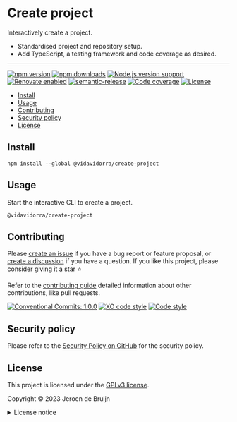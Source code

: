 # Create project <!-- omit in toc -->

Interactively create a project.

- Standardised project and repository setup.
- Add TypeScript, a testing framework and code coverage as desired.

---

[![npm version](https://img.shields.io/npm/v/@vidavidorra/create-project?logo=npm&style=flat-square)](https://www.npmjs.com/package/@vidavidorra/create-project)
[![npm downloads](https://img.shields.io/npm/dm/@vidavidorra/create-project?logo=npm&style=flat-square)](https://www.npmjs.com/package/@vidavidorra/create-project)
[![Node.js version support](https://img.shields.io/node/v/@vidavidorracreate-project?logo=node.js&style=flat-square)](https://nodejs.org/en/about/releases/)
[![Renovate enabled](https://img.shields.io/badge/Renovate-enabled-brightgreen?logo=renovatebot&logoColor&style=flat-square)](https://renovatebot.com)
[![semantic-release](https://img.shields.io/badge/%20%20%F0%9F%93%A6%F0%9F%9A%80-semantic--release-e10079?style=flat-square)](https://github.com/semantic-release/semantic-release)
[![Code coverage](https://img.shields.io/codecov/c/github/vidavidorra/create-project?logo=codecov&style=flat-square)](https://codecov.io/gh/vidavidorra/create-project)
[![License](https://img.shields.io/github/license/vidavidorra/create-project?style=flat-square)](LICENSE.md)

- [Install](#install)
- [Usage](#usage)
- [Contributing](#contributing)
- [Security policy](#security-policy)
- [License](#license)

## Install

```shell
npm install --global @vidavidorra/create-project
```

## Usage

Start the interactive CLI to create a project.

```shell
@vidavidorra/create-project
```

## Contributing

Please [create an issue](https://github.com/vidavidorra/create-project/issues/new/choose) if you have a bug report or feature proposal, or [create a discussion](https://github.com/vidavidorra/create-project/discussions) if you have a question. If you like this project, please consider giving it a star ⭐

Refer to the [contributing guide](https://github.com/vidavidorra/.github/blob/main/CONTRIBUTING.md) detailed information about other contributions, like pull requests.

[![Conventional Commits: 1.0.0](https://img.shields.io/badge/Conventional%20Commits-1.0.0-yellow?style=flat-square)](https://conventionalcommits.org)
[![XO code style](https://shields.io/badge/code_style-5ed9c7?logo=xo&labelColor=gray&style=flat-square)](https://github.com/xojs/xo)
[![Code style](https://img.shields.io/badge/code_style-Prettier-ff69b4?logo=prettier&style=flat-square)](https://github.com/prettier/prettier)

## Security policy

Please refer to the [Security Policy on GitHub](https://github.com/vidavidorra/create-project/security/) for the security policy.

## License

This project is licensed under the [GPLv3 license](https://www.gnu.org/licenses/gpl.html).

Copyright © 2023 Jeroen de Bruijn

<details><summary>License notice</summary>
<p>

This program is free software: you can redistribute it and/or modify
it under the terms of the GNU General Public License as published by
the Free Software Foundation, either version 3 of the License, or
(at your option) any later version.

This program is distributed in the hope that it will be useful,
but WITHOUT ANY WARRANTY; without even the implied warranty of
MERCHANTABILITY or FITNESS FOR A PARTICULAR PURPOSE. See the
GNU General Public License for more details.

You should have received a copy of the GNU General Public License
along with this program. If not, see <http://www.gnu.org/licenses/>.

The full text of the license is available in the [LICENSE](LICENSE.md) file in this repository and [online](https://www.gnu.org/licenses/gpl.html).

</details>
